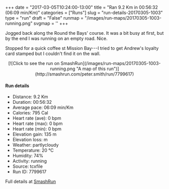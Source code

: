 +++
date = "2017-03-05T10:24:00-13:00"
title = "Ran 9.2 Km in 00:56:32 (06:09 min/Km)"
categories = ["Runs"]
slug = "run-details-20170305-1003"
type = "run"
draft = "False"
runmap = "/images/run-maps/20170305-1003-running.png"
svgmap = '<polyline points="100 52, 97 51, 97 52, 93 52, 88 51, 88 51, 80 48, 77 49, 74 49, 75 49, 75 50, 73 49, 70 48, 70 46, 66 45, 65 44, 64 45, 62 46, 59 46, 56 45, 56 47, 57 50, 57 50, 56 52, 53 53, 51 53, 48 52, 47 52, 43 54, 38 55, 33 55, 30 54, 25 50, 23 49, 16 48, 13 48, 11 51, 7 50, 4 51, 2 52, 1 53, 0 54">'
+++

Jogged back along the Round the Bays' course. It was a bit busy at first, but by the end I was running on an empty road. Nice. 

Stopped for a quick coffee st Mission Bay---I tried to get Andrew's loyalty card stamped but I couldn't find it on the wall. 

<!--more-->

<center>
[![Click to see the run on SmashRun](/images/run-maps/20170305-1003-running.png "A map of this run")](http://smashrun.com/peter.smith/run/7799617)
</center>

#### Run details

* Distance: 9.2 Km
* Duration: 00:56:32
* Average pace: 06:09 min/Km
* Calories: 795 Cal
* Heart rate (ave): 0 bpm
* Heart rate (max): 0 bpm
* Heart rate (min): 0 bpm
* Elevation gain: 135 m
* Elevation loss:  m
* Weather: partlycloudy
* Temperature: 20 &deg;C
* Humidity: 74%
* Activity: running
* Source: tcxfile
* Run ID: 7799617

Full details at [SmashRun](http://smashrun.com/peter.smith/run/7799617)